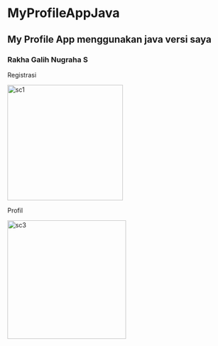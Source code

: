 # MyProfileAppJava
## My Profile App menggunakan java versi saya
### Rakha Galih Nugraha S

Registrasi

<img width="260" alt="sc1" src="https://user-images.githubusercontent.com/54633534/91115558-ad0c7d00-e6b4-11ea-9a4e-3c71e86b03a8.png">

Profil

<img width="267" alt="sc3" src="https://user-images.githubusercontent.com/54633534/91118219-a7b23100-e6ba-11ea-83b3-86330f614cc8.png">
